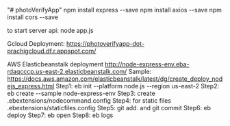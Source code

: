 "# photoVerifyApp" 
npm install express --save
npm install axios --save
npm install cors --save

to start server api:
node app.js

Gcloud Deployment: 
https://photoverifyapp-dot-prachigcloud.df.r.appspot.com/


AWS Elasticbeanstalk deployment
http://node-express-env.eba-rdaqcccp.us-east-2.elasticbeanstalk.com/
Sample: https://docs.aws.amazon.com/elasticbeanstalk/latest/dg/create_deploy_nodejs_express.html
Step1: eb init --platform node.js --region us-east-2
Step2: eb create --sample node-express-env
Step3: create .ebextensions/nodecommand.config 
Step4: for static files .ebextensions/staticfiles.config
Step5: git add. and git commit 
Step6: eb deploy 
Step7: eb open
Step8: eb logs


